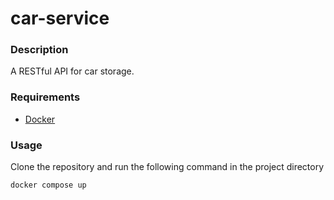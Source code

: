 # car-service

### Description

A RESTful API for car storage.

### Requirements

* [Docker](https://docs.docker.com/get-started/get-docker/)

### Usage

Clone the repository and run the following command in the project directory
```sh
docker compose up
```
